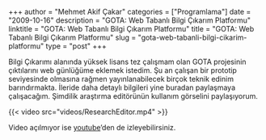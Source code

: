 +++
author = "Mehmet Akif Çakar"
categories = ["Programlama"]
date = "2009-10-16"
description = "GOTA: Web Tabanlı Bilgi Çıkarım Platformu"
linktitle = "GOTA: Web Tabanlı Bilgi Çıkarım Platformu"
title = "GOTA: Web Tabanlı Bilgi Çıkarım Platformu"
slug = "gota-web-tabanli-bilgi-cikarim-platformu"
type = "post"
+++

Bilgi Çıkarımı alanında yüksek lisans tez çalışmam olan GOTA projesinin çıktılarını web günlüğüme eklemek istedim. Şu an çalışan bir prototip seviyesinde olmasına rağmen yayınlanabilecek birçok teknik edinim barındırmakta. İleride daha detaylı bilgileri yine buradan paylaşmaya çalışacağım. Şimdilik araştırma editörünün kullanım görselini paylaşıyorum.

{{< video src="videos/ResearchEditor.mp4" >}}

Video açılmıyor ise [youtube](https://www.youtube.com/watch?v=RNebWz95Cys)’den de izleyebilirsiniz.